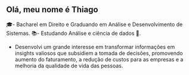 ## Olá, meu nome é Thiago

🎓- Bacharel em Direito e Graduando em Análise e Desenvolvimento de Sistemas.
📚- Estudando Análise e ciência de dados 🎲.
  * Desenvolvi um grande interesse em transformar informações em insights valiosos que subsidiem a tomada de decisões, promovendo aumento do faturamento, a redução de custos para as empresas e a melhoria da qualidade de vida das pessoas.

